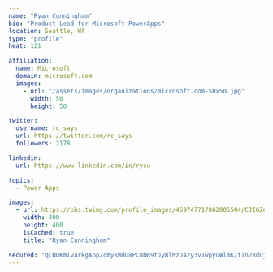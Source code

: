 ```yaml
---
name: "Ryan Cunningham"
bio: "Product Lead for Microsoft PowerApps"
location: Seattle, WA
type: "profile"
heat: 121

affiliation:
  name: Microsoft
  domain: microsoft.com
  images:
    - url: "/assets/images/organizations/microsoft.com-50x50.jpg"
      width: 50
      height: 50

twitter:
  username: rc_says
  url: https://twitter.com/rc_says
  followers: 2178

linkedin:
  url: https://www.linkedin.com/in/rycu

topics:
  - Power Apps

images:
  - url: https://pbs.twimg.com/profile_images/459747717862805504/CJIGZejd_400x400.png
    width: 400
    height: 400
    isCached: true
    title: "Ryan Cunningham"

secured: "qLNUKmIvarkgApp2cmykMdU8PC8NR9tJyBlMzJ42y3v1wpyuWlmK/tTn2RdUjRSXkSiVe8q4xSYJuCU0SVrGyR/oaaLkVGMTvLInYwCgNkkpTlVlnP2Gvtn8OatasmqM+Dixt+Zoc68N2O7JPGQabKn4mgeNZ71dhE6GZqCiRPMVJ9IzvHQierEUEFFg5393isOcmiWGulmC85T7dKvpHqmp8HjHWo7fw0mDbgFLANPXiPvAa4Kh90WFdGpPDz5F1q6aNxWjIdf8dfRiudQIZLvq/DCm7rXqxdmFx9Dzv+jZzR47kTguoxPphaawRBKgGR7FcMRcl/vvu3+tRhiYQf7LDF+2/NZDp7DoFIpsJ+SYSq6nsktdTJKTnNTM2jSDwBE+NDfhDEtsz5sU9ToLPEMCTcSvi5SVl49Dj0zVTjo=;VXt8csrUnhm1dRTGljsK5Q=="
---
```



